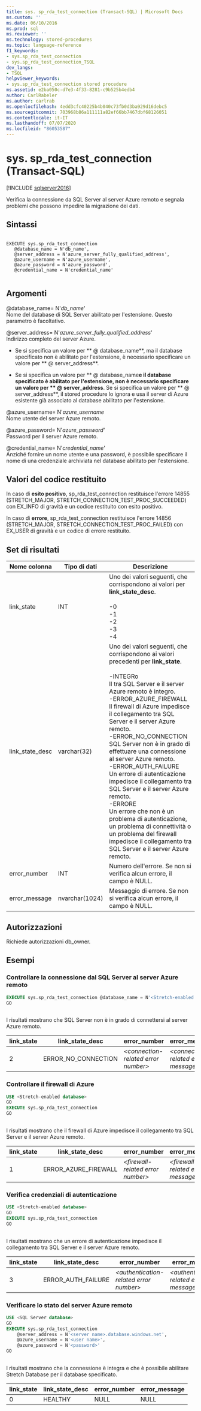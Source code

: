 ```yaml
---
title: sys. sp_rda_test_connection (Transact-SQL) | Microsoft Docs
ms.custom: ''
ms.date: 06/10/2016
ms.prod: sql
ms.reviewer: ''
ms.technology: stored-procedures
ms.topic: language-reference
f1_keywords:
- sys.sp_rda_test_connection
- sys.sp_rda_test_connection_TSQL
dev_langs:
- TSQL
helpviewer_keywords:
- sys.sp_rda_test_connection stored procedure
ms.assetid: e2ba050c-d7e3-4f33-8281-c9b525b4edb4
author: CarlRabeler
ms.author: carlrab
ms.openlocfilehash: 4edd3cfc40225b4b040c73fb0d3ba929d16debc5
ms.sourcegitcommit: 703968b86a111111a82ef66bb7467dbf68126051
ms.contentlocale: it-IT
ms.lasthandoff: 07/07/2020
ms.locfileid: "86053587"
---
```

# <a name="syssp_rda_test_connection-transact-sql"></a>sys. sp_rda_test_connection (Transact-SQL)
[!INCLUDE [sqlserver2016](../../includes/applies-to-version/sqlserver2016.md)]

  Verifica la connessione da SQL Server al server Azure remoto e segnala problemi che possono impedire la migrazione dei dati.  
  
## <a name="syntax"></a>Sintassi  
  
```  
  
EXECUTE sys.sp_rda_test_connection  
   @database_name = N'db_name',   
   @server_address = N'azure_server_fully_qualified_address',  
   @azure_username = N'azure_username',   
   @azure_password = N'azure_password',  
   @credential_name = N'credential_name'  
  
```  
  
## <a name="arguments"></a>Argomenti  
 @database_name= N'*db_name*'  
 Nome del database di SQL Server abilitato per l'estensione. Questo parametro è facoltativo.  
  
 @server_address= N'*azure_server_fully_qualified_address*'  
 Indirizzo completo del server Azure.  
  
-   Se si specifica un valore per ** \@ database_name**, ma il database specificato non è abilitato per l'estensione, è necessario specificare un valore per ** \@ server_address**.  
  
-   Se si specifica un valore per ** \@ database_name**e il database specificato è abilitato per l'estensione, non è necessario specificare un valore per ** \@ server_address**. Se si specifica un valore per ** \@ server_address**, il stored procedure lo ignora e usa il server di Azure esistente già associato al database abilitato per l'estensione.  
  
 @azure_username= N'*azure_username*  
 Nome utente del server Azure remoto.  
  
 @azure_password= N'*azure_password*'  
 Password per il server Azure remoto.  
  
 @credential_name= N'*credential_name*'  
 Anziché fornire un nome utente e una password, è possibile specificare il nome di una credenziale archiviata nel database abilitato per l'estensione.  
  
## <a name="return-code-values"></a>Valori del codice restituito  
 In caso di **esito positivo**, sp_rda_test_connection restituisce l'errore 14855 (STRETCH_MAJOR, STRETCH_CONNECTION_TEST_PROC_SUCCEEDED) con EX_INFO di gravità e un codice restituito con esito positivo.  
  
 In caso di **errore**, sp_rda_test_connection restituisce l'errore 14856 (STRETCH_MAJOR, STRETCH_CONNECTION_TEST_PROC_FAILED) con EX_USER di gravità e un codice di errore restituito.  
  
## <a name="result-sets"></a>Set di risultati  
  
|Nome colonna|Tipo di dati|Descrizione|  
|-----------------|---------------|-----------------|  
|link_state|INT|Uno dei valori seguenti, che corrispondono ai valori per **link_state_desc**.<br /><br /> -0<br />-1<br />-2<br />-3<br />-4|  
|link_state_desc|varchar(32)|Uno dei valori seguenti, che corrispondono ai valori precedenti per **link_state**.<br /><br /> -INTEGRo<br />     Il tra SQL Server e il server Azure remoto è integro.<br />-ERROR_AZURE_FIREWALL<br />     Il firewall di Azure impedisce il collegamento tra SQL Server e il server Azure remoto.<br />-ERROR_NO_CONNECTION<br />     SQL Server non è in grado di effettuare una connessione al server Azure remoto.<br />-ERROR_AUTH_FAILURE<br />     Un errore di autenticazione impedisce il collegamento tra SQL Server e il server Azure remoto.<br />-ERRORE<br />     Un errore che non è un problema di autenticazione, un problema di connettività o un problema del firewall impedisce il collegamento tra SQL Server e il server Azure remoto.|  
|error_number|INT|Numero dell'errore. Se non si verifica alcun errore, il campo è NULL.|  
|error_message|nvarchar(1024)|Messaggio di errore. Se non si verifica alcun errore, il campo è NULL.|  
  
## <a name="permissions"></a>Autorizzazioni  
 Richiede autorizzazioni db_owner.  
  
## <a name="examples"></a>Esempi  
  
### <a name="check-the-connection-from-sql-server-to-the-remote-azure-server"></a>Controllare la connessione dal SQL Server al server Azure remoto  
  
```sql  
EXECUTE sys.sp_rda_test_connection @database_name = N'<Stretch-enabled database>'  
GO  
  
```  
  
 I risultati mostrano che SQL Server non è in grado di connettersi al server Azure remoto.  
  
|link_state|link_state_desc|error_number|error_message|  
|-----------------|-----------------------|-------------------|--------------------|  
|2|ERROR_NO_CONNECTION|*\<connection-related error number>*|*\<connection-related error message>*|  
  
### <a name="check-the-azure-firewall"></a>Controllare il firewall di Azure  
  
```sql  
USE <Stretch-enabled database>  
GO  
EXECUTE sys.sp_rda_test_connection  
GO  
  
```  
  
 I risultati mostrano che il firewall di Azure impedisce il collegamento tra SQL Server e il server Azure remoto.  
  
|link_state|link_state_desc|error_number|error_message|  
|-----------------|-----------------------|-------------------|--------------------|  
|1|ERROR_AZURE_FIREWALL|*\<firewall-related error number>*|*\<firewall-related error message>*|  
  
### <a name="check-authentication-credentials"></a>Verifica credenziali di autenticazione  
  
```sql  
USE <Stretch-enabled database>  
GO  
EXECUTE sys.sp_rda_test_connection  
GO  
  
```  
  
 I risultati mostrano che un errore di autenticazione impedisce il collegamento tra SQL Server e il server Azure remoto.  
  
|link_state|link_state_desc|error_number|error_message|  
|-----------------|-----------------------|-------------------|--------------------|  
|3|ERROR_AUTH_FAILURE|*\<authentication-related error number>*|*\<authentication-related error message>*|  
  
### <a name="check-the-status-of-the-remote-azure-server"></a>Verificare lo stato del server Azure remoto  
  
```sql  
USE <SQL Server database>  
GO  
EXECUTE sys.sp_rda_test_connection   
    @server_address = N'<server name>.database.windows.net',   
    @azure_username = N'<user name>',   
    @azure_password = N'<password>'  
GO  
  
```  
  
 I risultati mostrano che la connessione è integra e che è possibile abilitare Stretch Database per il database specificato.  
  
|link_state|link_state_desc|error_number|error_message|  
|-----------------|-----------------------|-------------------|--------------------|  
|0|HEALTHY|NULL|NULL|  
  
  

